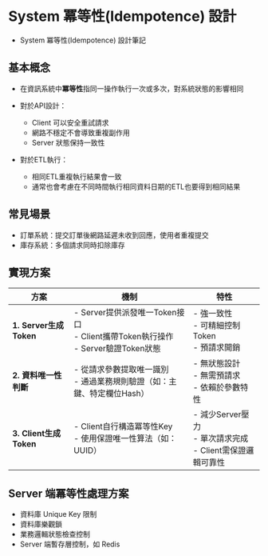 # System 冪等性(Idempotence) 設計

- System 冪等性(Idempotence) 設計筆記

## 基本概念

- 在資訊系統中**冪等性**指同一操作執行一次或多次，對系統狀態的影響相同

- 對於API設計：
  - Client 可以安全重試請求
  - 網路不穩定不會導致重複副作用
  - Server 狀態保持一致性

- 對於ETL執行：
  - 相同ETL重複執行結果會一致
  - 通常也會考慮在不同時間執行相同資料日期的ETL也要得到相同結果
  
## 常見場景

- 訂單系統：提交訂單後網路延遲未收到回應，使用者重複提交
- 庫存系統：多個請求同時扣除庫存

  
## 實現方案

| 方案                | 機制                                                                 | 特性                                                                 |
|-------------------------|--------------------------------------------------------------------------|---------------------------------------|
| **1. Server生成Token**  | - Server提供派發唯一Token接口<br>- Client攜帶Token執行操作<br>- Server驗證Token狀態 | - 強一致性<br>- 可精細控制Token<br>- 預請求開銷                         |
| **2. 資料唯一性判斷**   | - 從請求參數提取唯一識別<br>- 通過業務規則驗證（如：主鍵、特定欄位Hash）       | - 無狀態設計<br>- 無需預請求<br>- 依賴於參數特性                           |
| **3. Client生成Token**  | - Client自行構造冪等性Key<br>- 使用保證唯一性算法（如：UUID）     | - 減少Server壓力<br>- 單次請求完成<br>- Client需保證邏輯可靠性              |


## Server 端冪等性處理方案

- 資料庫 Unique Key 限制
- 資料庫樂觀鎖
- 業務邏輯狀態檢查控制
- Server 端暫存層控制，如 Redis